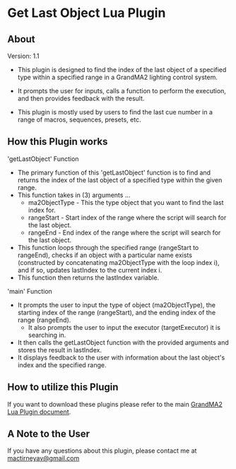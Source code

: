 # Get Last Object Lua Plugin

## About
Version: 1.1

* This plugin is designed to find the index of the last object of a specified type within a specified range in a GrandMA2 lighting control system. 

* It prompts the user for inputs, calls a function to perform the execution, and then provides feedback with the result.

* This plugin is mostly used by users to find the last cue number in a range of macros, sequences, presets, etc.

## How this Plugin works
'getLastObject' Function
* The primary function of this 'getLastObject' function is to find and returns the index of the last object of a specified type within the given range.
* This function takes in (3) arguments ...
    * ma2ObjectType - This the type object that you want to find the last index for.
    * rangeStart - Start index of the range where the script will search for the last object.
    * rangeEnd - End index of the range where the script will search for the last object.
* This function loops through the specified range (rangeStart to rangeEnd), checks if an object with a particular name exists (constructed by concatenating ma2ObjectType with the loop index i), and if so, updates lastIndex to the current index i. 
* This function then returns the lastIndex variable.

'main' Function
* It prompts the user to input the type of object (ma2ObjectType), the starting index of the range (rangeStart), and the ending index of the range (rangeEnd).
    * It also prompts the user to input the executor (targetExecutor) it is searching in.
* It then calls the getLastObject function with the provided arguments and stores the result in lastIndex.
* It displays feedback to the user with information about the last object's index and the specified range.

## How to utilize this Plugin
If you want to download these plugins please refer to the main [GrandMA2 Lua Plugin document]().

## A Note to the User
If you have any questions about this plugin, please contact me at [mactirneyav@gmail.com]()